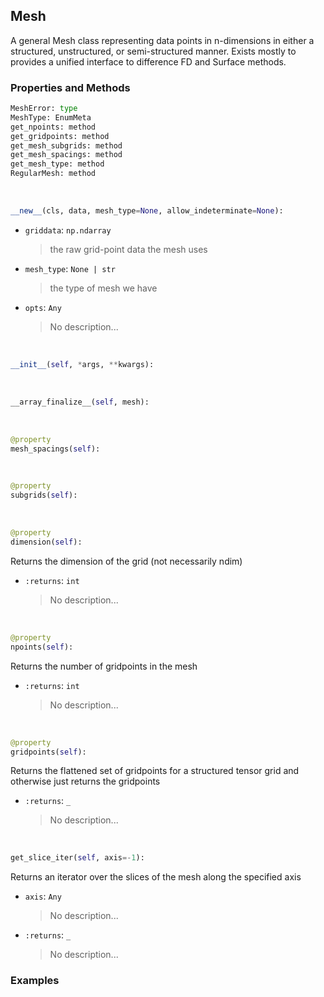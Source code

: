 ## <a id="McUtils.Zachary.Mesh.Mesh">Mesh</a>
A general Mesh class representing data points in n-dimensions
in either a structured, unstructured, or semi-structured manner.
Exists mostly to provides a unified interface to difference FD and Surface methods.

### Properties and Methods
```python
MeshError: type
MeshType: EnumMeta
get_npoints: method
get_gridpoints: method
get_mesh_subgrids: method
get_mesh_spacings: method
get_mesh_type: method
RegularMesh: method
```
<a id="McUtils.Zachary.Mesh.Mesh.__new__" class="docs-object-method">&nbsp;</a>
```python
__new__(cls, data, mesh_type=None, allow_indeterminate=None): 
```

- `griddata`: `np.ndarray`
    >the raw grid-point data the mesh uses
- `mesh_type`: `None | str`
    >the type of mesh we have
- `opts`: `Any`
    >No description...

<a id="McUtils.Zachary.Mesh.Mesh.__init__" class="docs-object-method">&nbsp;</a>
```python
__init__(self, *args, **kwargs): 
```

<a id="McUtils.Zachary.Mesh.Mesh.__array_finalize__" class="docs-object-method">&nbsp;</a>
```python
__array_finalize__(self, mesh): 
```

<a id="McUtils.Zachary.Mesh.Mesh.mesh_spacings" class="docs-object-method">&nbsp;</a>
```python
@property
mesh_spacings(self): 
```

<a id="McUtils.Zachary.Mesh.Mesh.subgrids" class="docs-object-method">&nbsp;</a>
```python
@property
subgrids(self): 
```

<a id="McUtils.Zachary.Mesh.Mesh.dimension" class="docs-object-method">&nbsp;</a>
```python
@property
dimension(self): 
```
Returns the dimension of the grid (not necessarily ndim)
- `:returns`: `int`
    >No description...

<a id="McUtils.Zachary.Mesh.Mesh.npoints" class="docs-object-method">&nbsp;</a>
```python
@property
npoints(self): 
```
Returns the number of gridpoints in the mesh
- `:returns`: `int`
    >No description...

<a id="McUtils.Zachary.Mesh.Mesh.gridpoints" class="docs-object-method">&nbsp;</a>
```python
@property
gridpoints(self): 
```
Returns the flattened set of gridpoints for a structured tensor grid and otherwise just returns the gridpoints
- `:returns`: `_`
    >No description...

<a id="McUtils.Zachary.Mesh.Mesh.get_slice_iter" class="docs-object-method">&nbsp;</a>
```python
get_slice_iter(self, axis=-1): 
```
Returns an iterator over the slices of the mesh along the specified axis
- `axis`: `Any`
    >No description...
- `:returns`: `_`
    >No description...

### Examples


